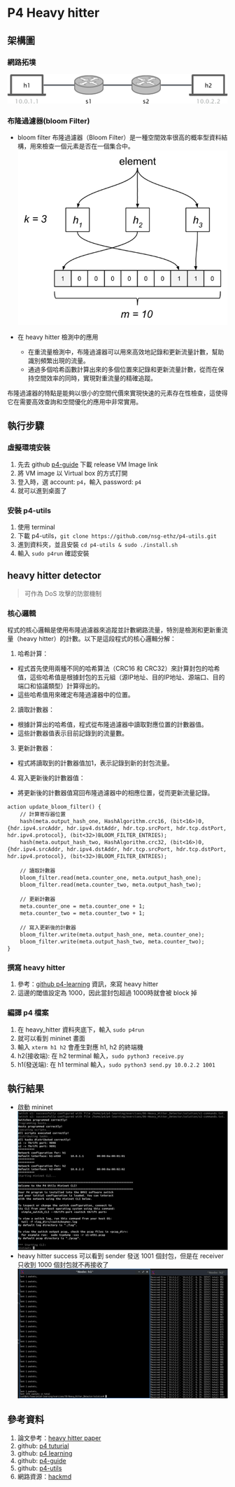 # P4 Heavy hitter
## 架構圖
### 網路拓墣
![structure](images/structure.png)

### 布隆過濾器(bloom Filter)
- bloom filter
    布隆過濾器（Bloom Filter）是一種空間效率很高的概率型資料結構，用來檢查一個元素是否在一個集合中。
    ![bloom](images/bloom.png)

- 在 heavy hitter 檢測中的應用
    - 在重流量檢測中，布隆過濾器可以用來高效地記錄和更新流量計數，幫助識別頻繁出現的流量。
    - 通過多個哈希函數計算出來的多個位置來記錄和更新流量計數，從而在保持空間效率的同時，實現對重流量的精確追蹤。

布隆過濾器的特點是能夠以很小的空間代價來實現快速的元素存在性檢查，這使得它在需要高效查詢和空間優化的應用中非常實用。

## 執行步驟

### 虛擬環境安裝
1. 先去 github [p4-guide](https://github.com/jafingerhut/p4-guide/blob/master/bin/README-install-troubleshooting.md) 下載 release VM Image link
2. 將 VM image 以 Virtual box 的方式打開
3. 登入時，選 account: `p4`，輸入 password: `p4`
4. 就可以進到桌面了

### 安裝 p4-utils
1. 使用 terminal
2. 下載 p4-utils，`git clone https://github.com/nsg-ethz/p4-utils.git`
3. 進到資料夾，並且安裝 `cd p4-utils & sudo ./install.sh`
4. 輸入 `sudo p4run` 確認安裝

## heavy hitter detector
> 可作為 DoS 攻擊的防禦機制
### 核心邏輯
程式的核心邏輯是使用布隆過濾器來追蹤並計數網路流量，特別是檢測和更新重流量（heavy hitter）的計數。以下是這段程式的核心邏輯分解：

1.	哈希計算：
   - 程式首先使用兩種不同的哈希算法（CRC16 和 CRC32）來計算封包的哈希值，這些哈希值是根據封包的五元組（源IP地址、目的IP地址、源端口、目的端口和協議類型）計算得出的。
   - 這些哈希值用來確定布隆過濾器中的位置。
2.	讀取計數器：
   - 根據計算出的哈希值，程式從布隆過濾器中讀取對應位置的計數器值。
   - 這些計數器值表示目前記錄到的流量數。
3.	更新計數器：
   - 程式將讀取到的計數器值加1，表示記錄到新的封包流量。
4.	寫入更新後的計數器值：
   - 將更新後的計數器值寫回布隆過濾器中的相應位置，從而更新流量記錄。

```p4!=
action update_bloom_filter() {
    // 計算寄存器位置
    hash(meta.output_hash_one, HashAlgorithm.crc16, (bit<16>)0, {hdr.ipv4.srcAddr, hdr.ipv4.dstAddr, hdr.tcp.srcPort, hdr.tcp.dstPort, hdr.ipv4.protocol}, (bit<32>)BLOOM_FILTER_ENTRIES);
    hash(meta.output_hash_two, HashAlgorithm.crc32, (bit<16>)0, {hdr.ipv4.srcAddr, hdr.ipv4.dstAddr, hdr.tcp.srcPort, hdr.tcp.dstPort, hdr.ipv4.protocol}, (bit<32>)BLOOM_FILTER_ENTRIES);

    // 讀取計數器
    bloom_filter.read(meta.counter_one, meta.output_hash_one);
    bloom_filter.read(meta.counter_two, meta.output_hash_two);

    // 更新計數器
    meta.counter_one = meta.counter_one + 1;
    meta.counter_two = meta.counter_two + 1;

    // 寫入更新後的計數器
    bloom_filter.write(meta.output_hash_one, meta.counter_one);
    bloom_filter.write(meta.output_hash_two, meta.counter_two);
}
```
### 撰寫 heavy hitter
1. 參考：[github p4-learning](https://github.com/nsg-ethz/p4-learning.git) 資訊，來寫 heavy hitter
2. 這邊的閾值設定為 1000，因此當封包超過 1000時就會被 block 掉

### 編譯 p4 檔案
1. 在 heavy_hitter 資料夾底下，輸入 `sudo p4run`
2. 就可以看到 mininet 畫面
3. 輸入 `xterm h1 h2` 會產生對應 h1, h2 的終端機
4. h2(接收端): 在 h2 terminal 輸入，`sudo python3 receive.py`
5. h1(發送端): 在 h1 terminal 輸入，`sudo python3 send.py 10.0.2.2 1001`


## 執行結果
- 啟動 mininet
  ![mininet](images/mininet.png)
- heavy hitter success
  可以看到 sender 發送 1001 個封包，但是在 receiver 只收到 1000 個封包就不再接收了
  ![alt text](images/done.png)
    

## 參考資料
1. 論文參考：[heavy hitter paper](https://ieeexplore.ieee.org/stamp/stamp.jsp?tp=&arnumber=8967165)
2. github: [p4 tuturial](https://github.com/p4lang/tutorials/tree/master)
3. github: [p4 learning](https://github.com/nsg-ethz/p4-learning)
4. github: [p4-guide](https://github.com/jafingerhut/p4-guide/blob/master/bin/README-install-troubleshooting.md)
5. github: [p4-utils](https://github.com/nsg-ethz/p4-utils)
6. 網路資源：[hackmd](https://hackmd.io/@KimLin/rJSWM9y6h)